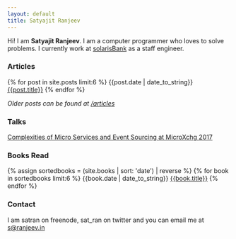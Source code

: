 ```yaml
---
layout: default
title: Satyajit Ranjeev
---
```

Hi! I am **Satyajit Ranjeev**. I am a computer programmer who loves to solve problems. I currently work at [solarisBank](https://solarisbank.de) as a staff engineer.

### Articles

{% for post in site.posts limit:6 %}
  {{post.date | date_to_string}} [{{post.title}}]({{post.url}}) 
{% endfor %}

*Older posts can be found at [/articles](/articles)*

### Talks
[Complexities of Micro Services and Event Sourcing at MicroXchg 2017](https://www.youtube.com/watch?v=yVUiA6gDhKU) 


### Books Read
{% assign sortedbooks = (site.books | sort: 'date') | reverse %}
{% for book in sortedbooks limit:6 %}
  {{book.date | date_to_string}} [{{book.title}}]({{book.url}}) 
{% endfor %}

### Contact

I am satran on freenode, sat_ran on twitter and you can email me at s@ranjeev.in
